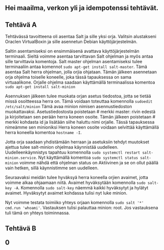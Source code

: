 ## Hei maailma, verkon yli ja idempotenssi tehtävät.

<h2> Tehtävä A </h2>

<p> Tehtävässä tavoitteena oli asentaa Salt ja sille yksi orja. Valitsin alustakseni Oraclen VirtualBoxin ja sille asennetun Debian käyttöjärjestelmän. </p>

Saltin asentamiseksi on ensimmäisenä avattava käyttöjärjestelmän terminaali. Sieltä voimme asentaa tarvittavan Salt ohjelman ja myös antaa sille tarvittavia komentoja. Salt master ohjelman asentamiseksi tulee terminaaliin antaa komennot ``sudo apt-get install salt-master``. Tämä asentaa Salt herra ohjelman, jolla orjia ohjataan. Tämän jälkeen asennetaan orja ohjelma toiselle koneelle, joka tässä tapauksessa on sama virtuaalikone. Orjalle ohjelma saadaan käyttämällä terminaalissa komentoa ``sudo apt-get install salt-minion``

Asennuksen jälkeen tulee muokata orjan asetus tiedostoa, jotta se tietää missä osoitteessa herra on. Tämä voidaan toteuttaa komennolla ``sudoedit /etc/salt/minion``
Tämä avaa minion nimisen asennustiedoston muokattavaksi. Asetustiedostosta poistetaan # merkki master: rivin edestä ja kirjoitetaan sen perään herra koneen osoite.
Tämän jälkeen poistetaan # merkki kohdasta id ja lisätään siihe haluttu nimi orjalle. Tässä tapauksessa nimeämme sen minioniksi
Herra koneen osoite voidaan selvittää käyttämällä herra koneella komentoa ``hostname -I``.

Jotta orja saadaan yhdistämään herraan ja asetuksiin tehdyt muutokset ajettua tulee salt-minion ohjelmaa käynnistää uudelleen. Uudelleenkäynnistys tapahtuu komennolla ``sudo systemctl restart salt-minion.service``. Nyt käyttämällä komentoa ``sudo systemctl status salt-minion`` voimme nähdä että ohjelman status on Aktiivinen ja se on ollut päällä vain hetken, sillä käynnistimme sen uudelleen. 

Seuraavaksi meidän tulee hyväksyä herra koneella orjien avaimet, jotta voimme alkaa ohjaamaan niitä. Avaimet hyväksytään komennolla ``sudo salt-key -A``. Komennolla ``sudo salt-key`` näemmä kaikki hyväksytyt ja hylätyt avaimet. Hyväksytyt avaimet kohdassa tulisi nyt luke minion. 

Nyt voimme testata toimiiko yhteys orjaan komennolla ``sudo salt '*' cmd.run 'whoami'``. Vastauksen tulisi palauttaa minion: root. Jos vastauksena tuli tämä on yhteys toiminnassa.

<h2> Tehtävä B </h2s>

0
